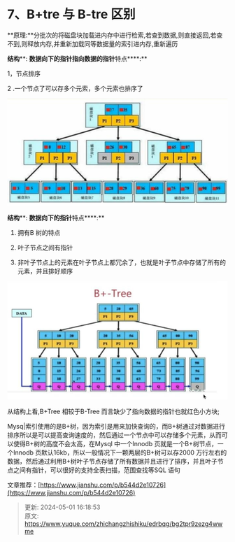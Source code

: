 # 7、B+tre	与 B-tre 区别

**原理:**分批次的将磁盘块加载进内存中进行检索,若查到数据,则直接返回,若查不到,则释放内存,并重新加载同等数据量的索引进内存,重新遍历



**结构****: **数据向下的指针指向数据的指针**特点****:**

1，节点排序

2 .一个节点了可以存多个元索，多个元索也排序了

![1714551511617-907d1244-1beb-404e-bd23-433ec87e6596.png](./img/qMJrVGt8gRuxXe1y/1714551511617-907d1244-1beb-404e-bd23-433ec87e6596-533798.png)

**结构****: **数据向下的指针**特点****:**

1. 拥有B 树的特点



2. 叶子节点之间有指针



3. 非叶子节点上的元素在叶子节点上都冗余了，也就是叶子节点中存储了所有的元素，并且排好顺序

![1714551525485-08e95e51-1dc7-462a-b617-a7411e907b61.png](./img/qMJrVGt8gRuxXe1y/1714551525485-08e95e51-1dc7-462a-b617-a7411e907b61-164498.png)

从结构上看,B+Tree 相较于B-Tree 而言缺少了指向数据的指针也就红色小方块;







Mysq|索引使用的是B+树，因为索引是用来加快查询的，而B+树通过对数据进行排序所以是可以提高查询速度的，然后通过一个节点中可以存储多个元素，从而可以使得B+树的高度不会太高，在Mysql 中一个Innodb 页就是一个B+树节点，一个Innodb 页默认16kb，所以一般情况下一颗两层的B+树可以存2000 万行左右的数据，然后通过利用B+树叶子节点存储了所有数据并且进行了排序，并且叶子节点之间有指针，可以很好的支持全表扫描，范围查找等SQL 语句

文章推荐：[https://www.jianshu.com/p/b544d2e10726](https://www.jianshu.com/p/b544d2e10726)

  




> 更新: 2024-05-01 16:18:53  
> 原文: <https://www.yuque.com/zhichangzhishiku/edrbqg/bg2tpr9zezg4wwme>